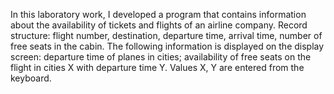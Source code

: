 In this laboratory work, I developed a program that contains information about the availability of tickets and flights of an airline company. Record structure: flight number, destination, departure time, arrival time, number of free seats in the cabin. The following information is displayed on the display screen: departure time of planes in cities; availability of free seats on the flight in cities X with departure time Y. Values ​​X, Y are entered from the keyboard.
